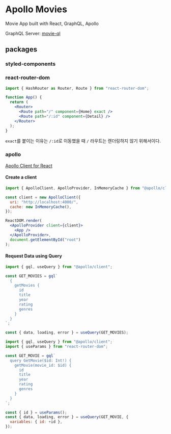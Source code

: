 # Apollo Movies

Movie App built with React, GraphQL, Apollo

GraphQL Server: [movie-ql](https://github.com/jinyongp/movie-ql)

## packages

### styled-components

### react-router-dom

```jsx
import { HashRouter as Router, Route } from "react-router-dom";

function App() {
  return (
    <Router>
      <Route path="/" component={Home} exact />
      <Route path="/:id" component={Detail} />
    </Router>
  );
}
```

`exact`를 붙이는 이유는 `/:id`로 이동했을 때 `/` 라우트는 렌더링하지 않기 위해서이다.

### apollo

[Apollo Client for React](https://www.apollographql.com/docs/react/)

#### Create a client

```jsx
import { ApolloClient, ApolloProvider, InMemoryCache } from "@apollo/client";

const client = new ApolloClient({
  uri: "http://localhost:4000/",
  cache: new InMemoryCache(),
});

ReactDOM.render(
  <ApolloProvider client={client}>
    <App />
  </ApolloProvider>,
  document.getElementById("root")
);
```

#### Request Data using Query

```jsx
import { gql, useQuery } from "@apollo/client";

const GET_MOVIES = gql`
  {
    getMovies {
      id
      title
      year
      rating
      genres
    }
  }
`;

const { data, loading, error } = useQuery(GET_MOVIES);
```

```jsx
import { gql, useQuery } from "@apollo/client";
import { useParams } from "react-router-dom";

const GET_MOVIE = gql`
  query GetMovie($id: Int!) {
    getMovie(movie_id: $id) {
      id
      title
      year
      rating
      genres
    }
  }
`;

const { id } = useParams();
const { data, loading, error } = useQuery(GET_MOVIE, {
  variables: { id: +id },
});
```
